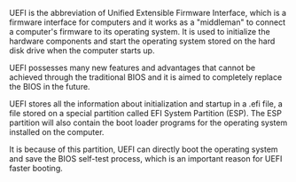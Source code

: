 UEFI is the abbreviation of Unified Extensible Firmware Interface, which is a firmware interface for computers and it works as a "middleman" to connect a computer's firmware to its operating system. It is used to initialize the hardware components and start the operating system stored on the hard disk drive when the computer starts up.

UEFI possesses many new features and advantages that cannot be achieved through the traditional BIOS and it is aimed to completely replace the BIOS in the future.

UEFI stores all the information about initialization and startup in a .efi file, a file stored on a special partition called EFI System Partition (ESP). The ESP partition will also contain the boot loader programs for the operating system installed on the computer.

It is because of this partition, UEFI can directly boot the operating system and save the BIOS self-test process, which is an important reason for UEFI faster booting.
